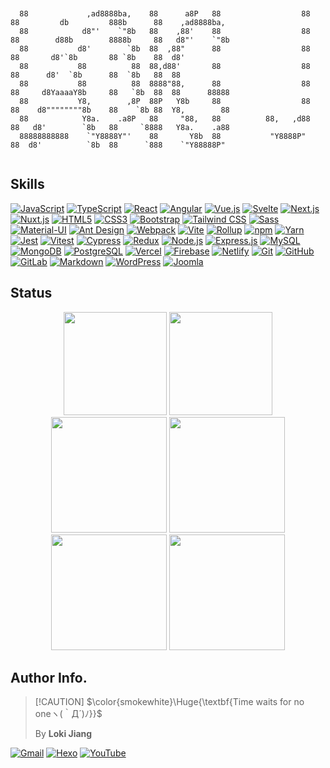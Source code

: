 <pre><code>

  88             ,ad8888ba,    88      a8P   88                  88  88         db         888b      88    ,ad8888ba,   
  88            d8"'    `"8b   88    ,88'    88                  88  88        d88b        8888b     88   d8"'    `"8b  
  88           d8'        `8b  88  ,88"      88                  88  88       d8'`8b       88 `8b    88  d8'            
  88           88          88  88,d88'       88                  88  88      d8'  `8b      88  `8b   88  88             
  88           88          88  8888"88,      88                  88  88     d8YaaaaY8b     88   `8b  88  88      88888  
  88           Y8,        ,8P  88P   Y8b     88                  88  88    d8""""""""8b    88    `8b 88  Y8,        88  
  88            Y8a.    .a8P   88     "88,   88          88,   ,d88  88   d8'        `8b   88     `8888   Y8a.    .a88  
  88888888888    `"Y8888Y"'    88       Y8b  88           "Y8888P"   88  d8'          `8b  88      `888    `"Y88888P"   

</code></pre>

## Skills
<a href="https://developer.mozilla.org/en-US/docs/Web/JavaScript" target="_blank"><img src="https://img.shields.io/badge/JavaScript-F7DF1E?style=for-the-badge&logo=javascript&logoColor=white" alt="JavaScript"></a>
<a href="https://www.typescriptlang.org/" target="_blank"><img src="https://img.shields.io/badge/TypeScript-007ACC?style=for-the-badge&logo=typescript&logoColor=white" alt="TypeScript"></a>
<a href="https://reactjs.org/" target="_blank"><img src="https://img.shields.io/badge/React-61DAFB?style=for-the-badge&logo=react&logoColor=20232A" alt="React"></a>
<a href="https://angular.io/" target="_blank"><img src="https://img.shields.io/badge/Angular-DD0031?style=for-the-badge&logo=angular&logoColor=white" alt="Angular"></a>
<a href="https://vuejs.org/" target="_blank"><img src="https://img.shields.io/badge/Vue.js-0D1117?style=for-the-badge&logo=vue.js&logoColor=gray" alt="Vue.js"></a>
<a href="https://svelte.dev/" target="_blank"><img src="https://img.shields.io/badge/Svelte-0A0A0A?style=for-the-badge&logo=svelte&logoColor=gray" alt="Svelte"></a>
<a href="https://nextjs.org/" target="_blank"><img src="https://img.shields.io/badge/Next.js-000000?style=for-the-badge&logo=next.js&logoColor=white" alt="Next.js"></a>
<a href="https://nuxtjs.org/" target="_blank"><img src="https://img.shields.io/badge/Nuxt.js-002218?style=for-the-badge&logo=nuxt.js&logoColor=gray" alt="Nuxt.js"></a>
<a href="https://developer.mozilla.org/en-US/docs/Web/HTML" target="_blank"><img src="https://img.shields.io/badge/HTML5-E34F26?style=for-the-badge&logo=html5&logoColor=white" alt="HTML5"></a>
<a href="https://developer.mozilla.org/en-US/docs/Web/CSS" target="_blank"><img src="https://img.shields.io/badge/CSS3-1572B6?style=for-the-badge&logo=css&logoColor=white" alt="CSS3"></a>
<a href="https://getbootstrap.com/" target="_blank"><img src="https://img.shields.io/badge/Bootstrap-563D7C?style=for-the-badge&logo=bootstrap&logoColor=white" alt="Bootstrap"></a>
<a href="https://tailwindcss.com/" target="_blank"><img src="https://img.shields.io/badge/Tailwind_CSS-38B2AC?style=for-the-badge&logo=tailwind-css&logoColor=white" alt="Tailwind CSS"></a>
<a href="https://sass-lang.com/" target="_blank"><img src="https://img.shields.io/badge/Sass-CC6699?style=for-the-badge&logo=sass&logoColor=white" alt="Sass"></a>
<a href="https://mui.com/" target="_blank"><img src="https://img.shields.io/badge/Material--UI-0081CB?style=for-the-badge&logo=mui&logoColor=white" alt="Material-UI"></a>
<a href="https://ant.design/" target="_blank"><img src="https://img.shields.io/badge/Ant_Design-040D22?style=for-the-badge&logo=ant-design&logoColor=gray" alt="Ant Design"></a>
<a href="https://webpack.js.org/" target="_blank"><img src="https://img.shields.io/badge/Webpack-8DD6F9?style=for-the-badge&logo=webpack&logoColor=black" alt="Webpack"></a>
<a href="https://vitejs.dev/" target="_blank"><img src="https://img.shields.io/badge/Vite-646CFF?style=for-the-badge&logo=vite&logoColor=white" alt="Vite"></a>
<a href="https://rollupjs.org/" target="_blank"><img src="https://img.shields.io/badge/Rollup-220707?style=for-the-badge&logo=rollup.js&logoColor=gray" alt="Rollup"></a>
<a href="https://www.npmjs.com/" target="_blank"><img src="https://img.shields.io/badge/npm-CB3837?style=for-the-badge&logo=npm&logoColor=white" alt="npm"></a>
<a href="https://yarnpkg.com/" target="_blank"><img src="https://img.shields.io/badge/Yarn-07171F?style=for-the-badge&logo=yarn&logoColor=gray" alt="Yarn"></a>
<a href="https://jestjs.io/" target="_blank"><img src="https://img.shields.io/badge/Jest-C21325?style=for-the-badge&logo=jest&logoColor=white" alt="Jest"></a>
<a href="https://vitest.dev/" target="_blank"><img src="https://img.shields.io/badge/Vitest-6E9F18?style=for-the-badge&logo=vitest&logoColor=white" alt="Vitest"></a>
<a href="https://www.cypress.io/" target="_blank"><img src="https://img.shields.io/badge/Cypress-030507?style=for-the-badge&logo=cypress&logoColor=gray" alt="Cypress"></a>
<a href="https://redux.js.org/" target="_blank"><img src="https://img.shields.io/badge/Redux-593D88?style=for-the-badge&logo=redux&logoColor=white" alt="Redux"></a>
<a href="https://nodejs.org/" target="_blank"><img src="https://img.shields.io/badge/Node.js-43853D?style=for-the-badge&logo=node.js&logoColor=white" alt="Node.js"></a>
<a href="https://expressjs.com/" target="_blank"><img src="https://img.shields.io/badge/Express.js-404D59?style=for-the-badge&logo=express&logoColor=white" alt="Express.js"></a>
<a href="https://www.mysql.com/" target="_blank"><img src="https://img.shields.io/badge/MySQL-4479A1?style=for-the-badge&logo=mysql&logoColor=white" alt="MySQL"></a>
<a href="https://www.mongodb.com/" target="_blank"><img src="https://img.shields.io/badge/MongoDB-0C1D0C?style=for-the-badge&logo=mongodb&logoColor=gray" alt="MongoDB"></a>
<a href="https://www.postgresql.org/" target="_blank"><img src="https://img.shields.io/badge/PostgreSQL-081018?style=for-the-badge&logo=postgresql&logoColor=gray" alt="PostgreSQL"></a>
<a href="https://vercel.com/" target="_blank"><img src="https://img.shields.io/badge/Vercel-000000?style=for-the-badge&logo=vercel&logoColor=white" alt="Vercel"></a>
<a href="https://firebase.google.com/" target="_blank"><img src="https://img.shields.io/badge/Firebase-FFCA28?style=for-the-badge&logo=firebase&logoColor=black" alt="Firebase"></a>
<a href="https://www.netlify.com/" target="_blank"><img src="https://img.shields.io/badge/Netlify-00221F?style=for-the-badge&logo=netlify&logoColor=gray" alt="Netlify"></a>
<a href="https://git-scm.com/" target="_blank"><img src="https://img.shields.io/badge/Git-F05032?style=for-the-badge&logo=git&logoColor=white" alt="Git"></a>
<a href="https://github.com/" target="_blank"><img src="https://img.shields.io/badge/GitHub-100000?style=for-the-badge&logo=github&logoColor=white" alt="GitHub"></a>
<a href="https://gitlab.com/" target="_blank"><img src="https://img.shields.io/badge/GitLab-330F63?style=for-the-badge&logo=gitlab&logoColor=white" alt="GitLab"></a>
<a href="https://www.markdownguide.org/" target="_blank"><img src="https://img.shields.io/badge/Markdown-000000?style=for-the-badge&logo=markdown&logoColor=white" alt="Markdown"></a>
<a href="https://wordpress.org/" target="_blank"><img src="https://img.shields.io/badge/WordPress-21759B?style=for-the-badge&logo=wordpress&logoColor=white" alt="WordPress"></a>
<a href="https://www.joomla.org/" target="_blank"><img src="https://img.shields.io/badge/Joomla-5091CD?style=for-the-badge&logo=joomla&logoColor=white" alt="Joomla"></a>


## Status
<div align="center">
  <a href="https://wakatime.com/@summer10920" target="_blank"><img src="https://github-readme-stats.vercel.app/api/wakatime?username=summer10920\&layout=compact" height="165"></a>
  <a href="#"><img src="https://github-readme-stats.vercel.app/api/top-langs?username=summer10920&show_icons=true&layout=compact&theme=synthwave" height="165"></a>
  <a href="#"><img src="https://github-profile-summary-cards.vercel.app/api/cards/stats?username=summer10920&theme=dracula" height="185"></a>
  <a href="#"><img src="https://github-readme-stats.vercel.app/api?username=summer10920&show_icons=true&theme=synthwave&include_all_commits=true&ring_color=e91061" height="185"></a>
  <a href="#"><img src="https://github-readme-streak-stats.herokuapp.com/?user=summer10920&theme=synthwave" height="185"></a>
  <a href="#"><img src="https://github-profile-summary-cards.vercel.app/api/cards/profile-details?username=summer10920&theme=dracula" height="185"></a>
</div>



## Author Info.
>  [!CAUTION]
>  $\color{smokewhite}\Huge{\textbf{Time waits for no oneヽ(｀Д´)ﾉ}}$
> 
>  By **Loki Jiang**

<a href="mailto:summer10920@gmail.com" target="_blank"><img src="https://img.shields.io/badge/Mail-EA4335?style=for-the-badge&logo=gmail&logoColor=white" alt="Gmail" /></a>
<a href="https://summer10920.github.io" target="_blank"><img src="https://img.shields.io/badge/Blog-0E83CD?style=for-the-badge&logo=hexo&logoColor=white" alt="Hexo" /></a>
<a href="https://www.youtube.com/@LokiJiang" target="_blank"><img src="https://img.shields.io/badge/YouTube-FF0000?style=for-the-badge&logo=youtube&logoColor=white" alt="YouTube" /></a>


